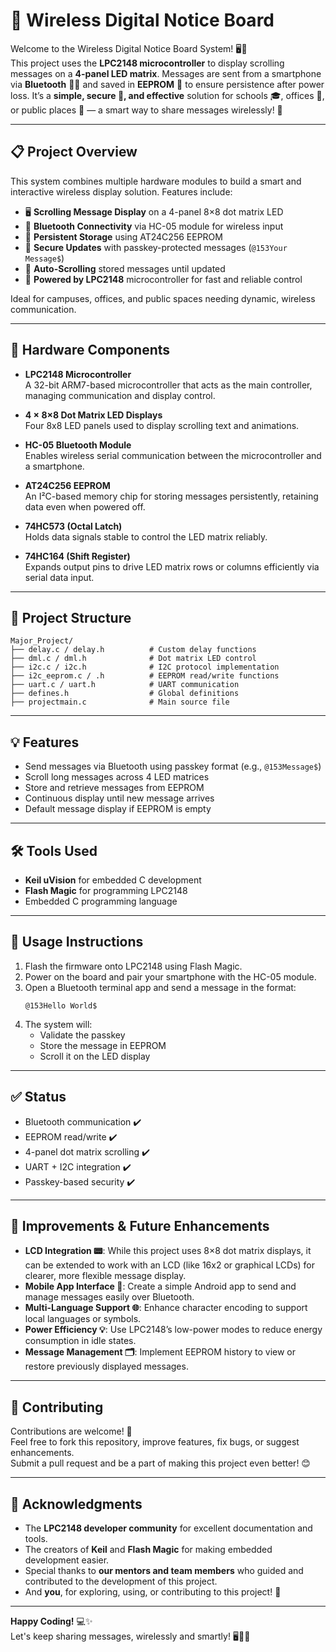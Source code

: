 # 📲 Wireless Digital Notice Board

Welcome to the Wireless Digital Notice Board System! 🖥️📲  
This project uses the **LPC2148 microcontroller** to display scrolling messages on a **4-panel LED matrix**. Messages are sent from a smartphone via **Bluetooth** 📱🔗 and saved in **EEPROM** 💾 to ensure persistence after power loss. It’s a **simple, secure 🔐, and effective** solution for schools 🎓, offices 🏢, or public places 🚌 — a smart way to share messages wirelessly! 🚀

---

## 📋 Project Overview

This system combines multiple hardware modules to build a smart and interactive wireless display solution. Features include:

- 🖥️ **Scrolling Message Display** on a 4-panel 8×8 dot matrix LED  
- 📱 **Bluetooth Connectivity** via HC-05 module for wireless input  
- 💾 **Persistent Storage** using AT24C256 EEPROM  
- 🔐 **Secure Updates** with passkey-protected messages (`@153Your Message$`)  
- 🔁 **Auto-Scrolling** stored messages until updated  
- 🧠 **Powered by LPC2148** microcontroller for fast and reliable control  

Ideal for campuses, offices, and public spaces needing dynamic, wireless communication.

---

## 🔧 Hardware Components

- **LPC2148 Microcontroller**  
  A 32-bit ARM7-based microcontroller that acts as the main controller, managing communication and display control.

- **4 × 8×8 Dot Matrix LED Displays**  
  Four 8x8 LED panels used to display scrolling text and animations.

- **HC-05 Bluetooth Module**  
  Enables wireless serial communication between the microcontroller and a smartphone.

- **AT24C256 EEPROM**  
  An I²C-based memory chip for storing messages persistently, retaining data even when powered off.

- **74HC573 (Octal Latch)**  
  Holds data signals stable to control the LED matrix reliably.

- **74HC164 (Shift Register)**  
  Expands output pins to drive LED matrix rows or columns efficiently via serial data input.


---

## 📂 Project Structure
```
Major_Project/
├── delay.c / delay.h          # Custom delay functions
├── dml.c / dml.h              # Dot matrix LED control
├── i2c.c / i2c.h              # I2C protocol implementation
├── i2c_eeprom.c / .h          # EEPROM read/write functions
├── uart.c / uart.h            # UART communication
├── defines.h                  # Global definitions
├── projectmain.c              # Main source file
```

---

## 💡 Features

- Send messages via Bluetooth using passkey format (e.g., `@153Message$`)  
- Scroll long messages across 4 LED matrices  
- Store and retrieve messages from EEPROM  
- Continuous display until new message arrives  
- Default message display if EEPROM is empty  

---

## 🛠 Tools Used

- **Keil uVision** for embedded C development  
- **Flash Magic** for programming LPC2148  
- Embedded C programming language  

---

## 🚀 Usage Instructions

1. Flash the firmware onto LPC2148 using Flash Magic.  
2. Power on the board and pair your smartphone with the HC-05 module.  
3. Open a Bluetooth terminal app and send a message in the format:
   ```
   @153Hello World$
   ```
4. The system will:
   - Validate the passkey
   - Store the message in EEPROM
   - Scroll it on the LED display

---

## ✅ Status
- Bluetooth communication ✔️  
- EEPROM read/write ✔️  
- 4-panel dot matrix scrolling ✔️  
- UART + I2C integration ✔️  
- Passkey-based security ✔️  

---
## 🔧 Improvements & Future Enhancements

- **LCD Integration 📟**: While this project uses 8×8 dot matrix displays, it can be extended to work with an LCD (like 16x2 or graphical LCDs) for clearer, more flexible message display.   
- **Mobile App Interface 📱**: Create a simple Android app to send and manage messages easily over Bluetooth.  
- **Multi-Language Support 🌐**: Enhance character encoding to support local languages or symbols.  
- **Power Efficiency 💡**: Use LPC2148’s low-power modes to reduce energy consumption in idle states.  
- **Message Management 🗂️**: Implement EEPROM history to view or restore previously displayed messages.  
---
## 🤝 Contributing

Contributions are welcome! 🙌  
Feel free to fork this repository, improve features, fix bugs, or suggest enhancements.  
Submit a pull request and be a part of making this project even better! 😊

---

## 🙏 Acknowledgments

- The **LPC2148 developer community** for excellent documentation and tools.  
- The creators of **Keil** and **Flash Magic** for making embedded development easier.  
- Special thanks to **our mentors and team members** who guided and contributed to the development of this project.  
- And **you**, for exploring, using, or contributing to this project! 🎉

---

**Happy Coding!** 💻✨  
Let's keep sharing messages, wirelessly and smartly! 🖥️📲🚀

